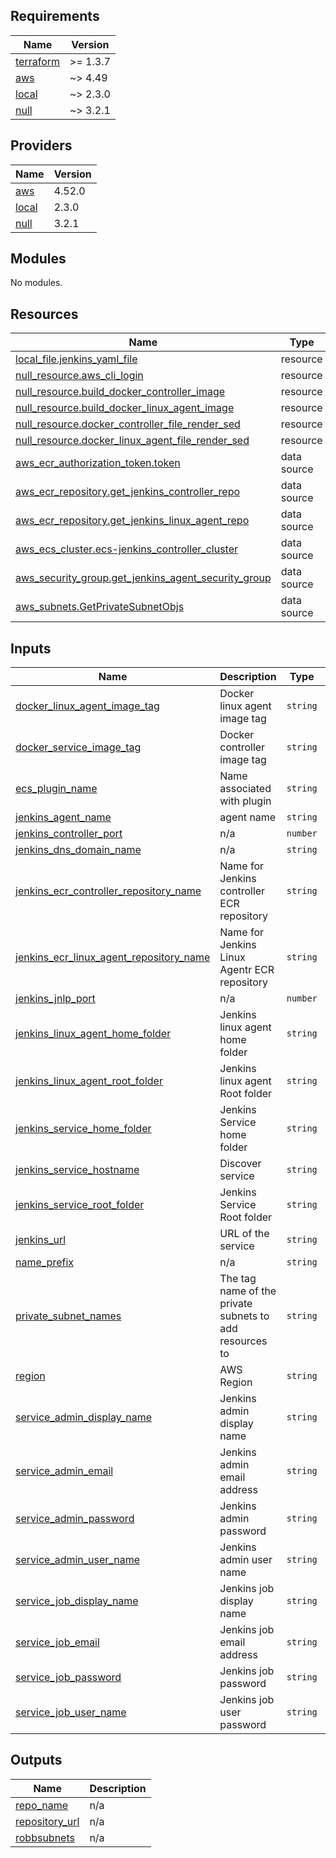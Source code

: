<!-- BEGIN_TF_DOCS -->
## Requirements

| Name | Version |
|------|---------|
| <a name="requirement_terraform"></a> [terraform](#requirement\_terraform) | >= 1.3.7 |
| <a name="requirement_aws"></a> [aws](#requirement\_aws) | ~> 4.49 |
| <a name="requirement_local"></a> [local](#requirement\_local) | ~> 2.3.0 |
| <a name="requirement_null"></a> [null](#requirement\_null) | ~> 3.2.1 |

## Providers

| Name | Version |
|------|---------|
| <a name="provider_aws"></a> [aws](#provider\_aws) | 4.52.0 |
| <a name="provider_local"></a> [local](#provider\_local) | 2.3.0 |
| <a name="provider_null"></a> [null](#provider\_null) | 3.2.1 |

## Modules

No modules.

## Resources

| Name | Type |
|------|------|
| [local_file.jenkins_yaml_file](https://registry.terraform.io/providers/hashicorp/local/latest/docs/resources/file) | resource |
| [null_resource.aws_cli_login](https://registry.terraform.io/providers/hashicorp/null/latest/docs/resources/resource) | resource |
| [null_resource.build_docker_controller_image](https://registry.terraform.io/providers/hashicorp/null/latest/docs/resources/resource) | resource |
| [null_resource.build_docker_linux_agent_image](https://registry.terraform.io/providers/hashicorp/null/latest/docs/resources/resource) | resource |
| [null_resource.docker_controller_file_render_sed](https://registry.terraform.io/providers/hashicorp/null/latest/docs/resources/resource) | resource |
| [null_resource.docker_linux_agent_file_render_sed](https://registry.terraform.io/providers/hashicorp/null/latest/docs/resources/resource) | resource |
| [aws_ecr_authorization_token.token](https://registry.terraform.io/providers/hashicorp/aws/latest/docs/data-sources/ecr_authorization_token) | data source |
| [aws_ecr_repository.get_jenkins_controller_repo](https://registry.terraform.io/providers/hashicorp/aws/latest/docs/data-sources/ecr_repository) | data source |
| [aws_ecr_repository.get_jenkins_linux_agent_repo](https://registry.terraform.io/providers/hashicorp/aws/latest/docs/data-sources/ecr_repository) | data source |
| [aws_ecs_cluster.ecs-jenkins_controller_cluster](https://registry.terraform.io/providers/hashicorp/aws/latest/docs/data-sources/ecs_cluster) | data source |
| [aws_security_group.get_jenkins_agent_security_group](https://registry.terraform.io/providers/hashicorp/aws/latest/docs/data-sources/security_group) | data source |
| [aws_subnets.GetPrivateSubnetObjs](https://registry.terraform.io/providers/hashicorp/aws/latest/docs/data-sources/subnets) | data source |

## Inputs

| Name | Description | Type | Default | Required |
|------|-------------|------|---------|:--------:|
| <a name="input_docker_linux_agent_image_tag"></a> [docker\_linux\_agent\_image\_tag](#input\_docker\_linux\_agent\_image\_tag) | Docker linux agent image tag | `string` | `"lts"` | no |
| <a name="input_docker_service_image_tag"></a> [docker\_service\_image\_tag](#input\_docker\_service\_image\_tag) | Docker controller image tag | `string` | `"lts"` | no |
| <a name="input_ecs_plugin_name"></a> [ecs\_plugin\_name](#input\_ecs\_plugin\_name) | Name associated with plugin | `string` | `"ecs-cloud"` | no |
| <a name="input_jenkins_agent_name"></a> [jenkins\_agent\_name](#input\_jenkins\_agent\_name) | agent name | `string` | `"Linux_Agent"` | no |
| <a name="input_jenkins_controller_port"></a> [jenkins\_controller\_port](#input\_jenkins\_controller\_port) | n/a | `number` | `8080` | no |
| <a name="input_jenkins_dns_domain_name"></a> [jenkins\_dns\_domain\_name](#input\_jenkins\_dns\_domain\_name) | n/a | `string` | `"jenkins.cluster.local"` | no |
| <a name="input_jenkins_ecr_controller_repository_name"></a> [jenkins\_ecr\_controller\_repository\_name](#input\_jenkins\_ecr\_controller\_repository\_name) | Name for Jenkins controller ECR repository | `string` | `"serverless-jenkins-controller"` | no |
| <a name="input_jenkins_ecr_linux_agent_repository_name"></a> [jenkins\_ecr\_linux\_agent\_repository\_name](#input\_jenkins\_ecr\_linux\_agent\_repository\_name) | Name for Jenkins Linux Agentr ECR repository | `string` | `"serverless-jenkins-linux-agent"` | no |
| <a name="input_jenkins_jnlp_port"></a> [jenkins\_jnlp\_port](#input\_jenkins\_jnlp\_port) | n/a | `number` | `50000` | no |
| <a name="input_jenkins_linux_agent_home_folder"></a> [jenkins\_linux\_agent\_home\_folder](#input\_jenkins\_linux\_agent\_home\_folder) | Jenkins linux agent home folder | `string` | `"/apps/jenkins/jenkins_home"` | no |
| <a name="input_jenkins_linux_agent_root_folder"></a> [jenkins\_linux\_agent\_root\_folder](#input\_jenkins\_linux\_agent\_root\_folder) | Jenkins linux agent Root folder | `string` | `"/apps/jenkins"` | no |
| <a name="input_jenkins_service_home_folder"></a> [jenkins\_service\_home\_folder](#input\_jenkins\_service\_home\_folder) | Jenkins Service home folder | `string` | `"/apps/jenkins/jenkins_home"` | no |
| <a name="input_jenkins_service_hostname"></a> [jenkins\_service\_hostname](#input\_jenkins\_service\_hostname) | Discover service | `string` | `"jenkins_service"` | no |
| <a name="input_jenkins_service_root_folder"></a> [jenkins\_service\_root\_folder](#input\_jenkins\_service\_root\_folder) | Jenkins Service Root folder | `string` | `"/apps/jenkins"` | no |
| <a name="input_jenkins_url"></a> [jenkins\_url](#input\_jenkins\_url) | URL of the service | `string` | `""` | no |
| <a name="input_name_prefix"></a> [name\_prefix](#input\_name\_prefix) | n/a | `string` | `"serverless-jenkins"` | no |
| <a name="input_private_subnet_names"></a> [private\_subnet\_names](#input\_private\_subnet\_names) | The tag name of the private subnets to add resources to | `string` | `"Private Subnet*"` | no |
| <a name="input_region"></a> [region](#input\_region) | AWS Region | `string` | `"us-east-2"` | no |
| <a name="input_service_admin_display_name"></a> [service\_admin\_display\_name](#input\_service\_admin\_display\_name) | Jenkins admin display name | `string` | `"...ADMIN USER DISPLAY NAME...."` | no |
| <a name="input_service_admin_email"></a> [service\_admin\_email](#input\_service\_admin\_email) | Jenkins admin email address | `string` | `"...ADMIN USER NAME....@COMPANY.COM"` | no |
| <a name="input_service_admin_password"></a> [service\_admin\_password](#input\_service\_admin\_password) | Jenkins admin password | `string` | `"...PASSWORD..."` | no |
| <a name="input_service_admin_user_name"></a> [service\_admin\_user\_name](#input\_service\_admin\_user\_name) | Jenkins admin user name | `string` | `"...ADMIN USER NAME...."` | no |
| <a name="input_service_job_display_name"></a> [service\_job\_display\_name](#input\_service\_job\_display\_name) | Jenkins job display name | `string` | `"Job Runner"` | no |
| <a name="input_service_job_email"></a> [service\_job\_email](#input\_service\_job\_email) | Jenkins job email address | `string` | `"jobrunner@{company}.com"` | no |
| <a name="input_service_job_password"></a> [service\_job\_password](#input\_service\_job\_password) | Jenkins job  password | `string` | `"...PASSWORD..."` | no |
| <a name="input_service_job_user_name"></a> [service\_job\_user\_name](#input\_service\_job\_user\_name) | Jenkins job user password | `string` | `"jobrunner"` | no |

## Outputs

| Name | Description |
|------|-------------|
| <a name="output_repo_name"></a> [repo\_name](#output\_repo\_name) | n/a |
| <a name="output_repository_url"></a> [repository\_url](#output\_repository\_url) | n/a |
| <a name="output_robbsubnets"></a> [robbsubnets](#output\_robbsubnets) | n/a |
<!-- END_TF_DOCS -->